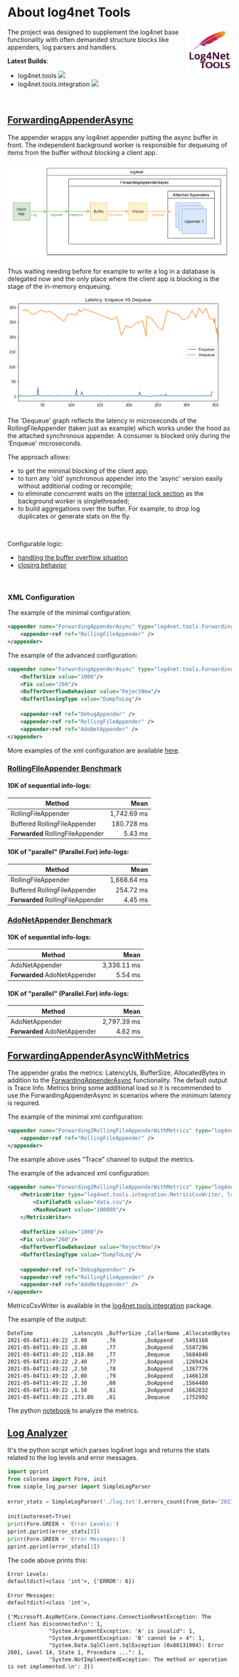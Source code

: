 # About log4net Tools
[<img align="right" width="100px" src="https://github.com/ABorovtsov/log4net/blob/main/img/icon.png?raw=true" />](https://github.com/ABorovtsov/log4net/blob/main/log4net.tools)

The project was designed to supplement the log4net base functionality with often demanded structure blocks like appenders, log parsers and handlers.

**Latest Builds**:

- log4net.tools <a href="https://www.nuget.org/packages/log4net.tools"><img src="https://img.shields.io/nuget/v/log4net.tools.svg?style=flat&logo=nuget"></a> 
- log4net.tools.integration <a href="https://www.nuget.org/packages/log4net.tools.integration"><img src="https://img.shields.io/nuget/v/log4net.tools.integration.svg?style=flat&logo=nuget"></a> 
<br/>

## [ForwardingAppenderAsync](https://github.com/ABorovtsov/log4net/blob/main/log4net.tools/ForwardingAppenderAsync.cs)

The appender wrapps any log4net appender putting the async buffer in front. The independent background worker is responsible for dequeuing of items from the buffer without blocking a client app. 

![Functional blocks](https://raw.githubusercontent.com/ABorovtsov/log4net/main/img/ForwardingAppenderAsync.png?raw=true)

Thus waiting needing before for example to write a log in a database is delegated now and the only place where the client app is blocking is the stage of the in-memory enqueuing.

[<img width="480px" src="https://raw.githubusercontent.com/ABorovtsov/log4net/main/img/metrics/enqueue_dequeue.png" />](https://github.com/ABorovtsov/log4net/blob/main/log_analyzer/appender_metrics.ipynb)

The 'Dequeue' graph reflects the latency in microseconds of the RollingFileAppender (taken just as example) which works under the hood as the attached synchronous appender. A consumer is blocked only during the 'Enqueue' microseconds.
<br/>

The approach allows:
- to get the minimal blocking of the client app;
- to turn any 'old' synchronous appender into the 'async' version easily without additional coding or recompile;
- to eliminate concurrent waits on the [internal lock section](https://git-wip-us.apache.org/repos/asf?p=logging-log4net.git;a=blob;f=src/log4net/Appender/AppenderSkeleton.cs;h=44b68c7555944ddcc2e862901ce8513ce0bff10f;hb=refs/heads/master#l297) as the background worker is singlethreaded;
- to build aggregations over the buffer. For example, to drop log duplicates or generate stats on the fly.
<br/>

Configurable logic:
- [handling the buffer overflow situation](https://github.com/ABorovtsov/log4net/blob/main/log4net.tools/BufferOverflowBehaviour.cs)
- [closing behavior](https://github.com/ABorovtsov/log4net/blob/main/log4net.tools/BufferClosingType.cs)
<br/>

### XML Configuration
The example of the minimal configuration:
```xml
<appender name="ForwardingAppenderAsync" type="log4net.tools.ForwardingAppenderAsync">
    <appender-ref ref="RollingFileAppender" />
</appender>
```

The example of the advanced configuration:
```xml
<appender name="ForwardingAppenderAsync" type="log4net.tools.ForwardingAppenderAsync">
    <BufferSize value="1000"/>
    <Fix value="260"/>
    <BufferOverflowBehaviour value="RejectNew"/>
    <BufferClosingType value="DumpToLog"/>

    <appender-ref ref="DebugAppender" />
    <appender-ref ref="RollingFileAppender" />
    <appender-ref ref="AdoNetAppender" />
</appender>
```
More examples of the xml configuration are available [here](https://github.com/ABorovtsov/log4net/blob/main/log4net.tools.benchmarks/App.config).

### [RollingFileAppender Benchmark](https://github.com/ABorovtsov/log4net/blob/main/log4net.tools.benchmarks/RollingFileAppenderTest.cs)

#### 10K of sequential info-logs:

|                        Method |      Mean |
|------------------------------ |----------:|
| RollingFileAppender           | 1,742.69 ms |
| Buffered RollingFileAppender  | 180.728 ms |
| **Forwarded** RollingFileAppender |5.43 ms|

#### 10K of "parallel" (Parallel.For) info-logs:

|                        Method |      Mean |
|------------------------------ |----------:|
| RollingFileAppender           | 1,668.64 ms |
| Buffered RollingFileAppender  | 254.72 ms |
| **Forwarded** RollingFileAppender |   4.45 ms |

### [AdoNetAppender Benchmark](https://github.com/ABorovtsov/log4net/blob/main/log4net.tools.benchmarks/AdoNetAppenderTest.cs)

#### 10K of sequential info-logs:

|                        Method |      Mean |
|------------------------------ |----------:|
| AdoNetAppender           | 3,336.11 ms |
| **Forwarded** AdoNetAppender |5.54 ms|

#### 10K of "parallel" (Parallel.For) info-logs:

|                        Method |      Mean |
|------------------------------ |----------:|
| AdoNetAppender           | 2,797.39 ms |
| **Forwarded** AdoNetAppender |   4.62 ms |

## [ForwardingAppenderAsyncWithMetrics](https://github.com/ABorovtsov/log4net/blob/main/log4net.tools/Metrics/ForwardingAppenderAsyncWithMetrics.cs)
The appender grabs the metrics: LatencyUs, BufferSize, AllocatedBytes in addition to the [ForwardingAppenderAsync](https://github.com/ABorovtsov/log4net/blob/main/log4net.tools/ForwardingAppenderAsync.cs) functionality. The default output is Trace Info. Metrics bring some additional load so it is recommended to use the ForwardingAppenderAsync in scenarios where the minimum latency is required.

The example of the minimal xml configuration:
```xml
<appender name="Forwarding2RollingFileAppenderWithMetrics" type="log4net.tools.ForwardingAppenderAsyncWithMetrics, log4net.tools">
    <appender-ref ref="RollingFileAppender" />
</appender>
```
The example above uses "Trace" channel to output the metrics.

The example of the advanced xml configuration:
```xml
<appender name="Forwarding2RollingFileAppenderWithMetrics" type="log4net.tools.ForwardingAppenderAsyncWithMetrics, log4net.tools">
    <MetricsWriter type="log4net.tools.integration.MetricsCsvWriter, log4net.tools.integration">
        <CsvFilePath value="data.csv"/>
        <MaxRowCount value="100000"/>
    </MetricsWriter> 

    <BufferSize value="1000"/>
    <Fix value="260"/>
    <BufferOverflowBehaviour value="RejectNew"/>
    <BufferClosingType value="DumpToLog"/>

    <appender-ref ref="DebugAppender" />
    <appender-ref ref="RollingFileAppender" />
    <appender-ref ref="AdoNetAppender" />
</appender>
```
MetricsCsvWriter is available in the [log4net.tools.integration](https://www.nuget.org/packages/log4net.tools.integration) package.

The example of the output:
```csv
DateTime            ,LatencyUs ,BufferSize ,CallerName ,AllocatedBytes
2021-05-04T11:49:22 ,2.00      ,76         ,DoAppend   ,5491168
2021-05-04T11:49:22 ,2.80      ,77         ,DoAppend   ,5587296
2021-05-04T11:49:22 ,318.80    ,77         ,Dequeue    ,5684840
2021-05-04T11:49:22 ,2.40      ,77         ,DoAppend   ,1269424
2021-05-04T11:49:22 ,2.50      ,78         ,DoAppend   ,1367776
2021-05-04T11:49:22 ,2.00      ,79         ,DoAppend   ,1466128
2021-05-04T11:49:22 ,2.30      ,80         ,DoAppend   ,1564480
2021-05-04T11:49:22 ,1.50      ,81         ,DoAppend   ,1662832
2021-05-04T11:49:22 ,273.80    ,81         ,Dequeue    ,1752992
```
The python [notebook](https://github.com/ABorovtsov/log4net/blob/main/log_analyzer/appender_metrics.ipynb) to analyze the metrics.

## [Log Analyzer](https://github.com/ABorovtsov/log4net/blob/main/log_analyzer/simple_log_parser.py)
It's the python script which parses log4net logs and returns the stats related to the log levels and error messages.
```python
import pprint
from colorama import Fore, init
from simple_log_parser import SimpleLogParser

error_stats = SimpleLogParser('./log.txt').errors_count(from_date='2021-04-15')

init(autoreset=True)
print(Fore.GREEN + 'Error Levels:')
pprint.pprint(error_stats[0])
print(Fore.GREEN + 'Error Messages:')
pprint.pprint(error_stats[1])
```
The code above prints this:
```
Error Levels:
defaultdict(<class 'int'>, {'ERROR': 6})

Error Messages:
defaultdict(<class 'int'>,
            {'Microsoft.AspNetCore.Connections.ConnectionResetException: The client has disconnected\n': 1,
             "System.ArgumentException: 'A' is invalid": 1,
             "System.ArgumentException: 'B' cannot be > 4": 1,
             "System.Data.SqlClient.SqlException (0x80131904): Error 2601, Level 14, State 1, Procedure ...": 1,
             'System.NotImplementedException: The method or operation is not implemented.\n': 2})
```

